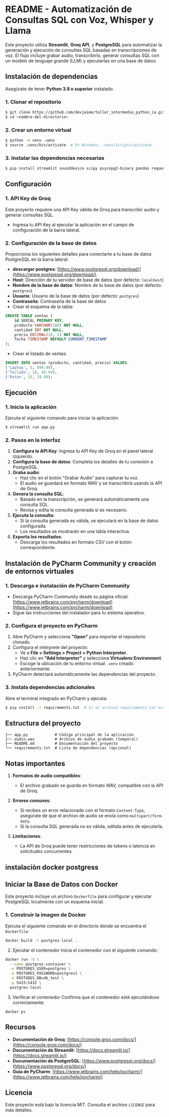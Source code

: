 # README - Automatización de Consultas SQL con Voz, Whisper y Llama

Este proyecto utiliza **Streamlit**, **Groq API**, y **PostgreSQL** para automatizar la generación y ejecución de consultas SQL basadas en transcripciones de voz. El flujo incluye grabar audio, transcribirlo, generar consultas SQL con un modelo de lenguaje grande (LLM) y ejecutarlas en una base de datos.

## Instalación de dependencias

Asegúrate de tener **Python 3.8 o superior** instalado.

### 1. Clonar el repositorio
```bash
$ git clone https://github.com/devjaime/taller_intermedio_python_ia.git
$ cd <nombre-del-directorio>
```

### 2. Crear un entorno virtual
```bash
$ python -m venv .venv
$ source .venv/bin/activate  # En Windows: .venv\Scripts\activate
```

### 3. Instalar las dependencias necesarias
```bash
$ pip install streamlit sounddevice scipy psycopg2-binary pandas requests
```

## Configuración

### 1. API Key de Groq
Este proyecto requiere una API Key válida de Groq para transcribir audio y generar consultas SQL.

- Ingresa tu API Key al ejecutar la aplicación en el campo de configuración de la barra lateral.

### 2. Configuración de la base de datos
Proporciona los siguientes detalles para conectarte a tu base de datos PostgreSQL en la barra lateral:


- **descargar postgres**: [https://www.postgresql.org/download/](https://www.postgresql.org/download/)
- **Host**: Dirección de tu servidor de base de datos (por defecto: `localhost`)
- **Nombre de la base de datos**: Nombre de tu base de datos (por defecto: `postgres`)
- **Usuario**: Usuario de la base de datos (por defecto: `postgres`)
- **Contraseña**: Contraseña de la base de datos
- Crear el esquema de la tabla:
```sql
CREATE TABLE ventas (
    id SERIAL PRIMARY KEY,
    producto VARCHAR(100) NOT NULL,
    cantidad INT NOT NULL,
    precio DECIMAL(10, 2) NOT NULL,
    fecha TIMESTAMP DEFAULT CURRENT_TIMESTAMP
);
```
- Crear el listado de ventas:
```sql
INSERT INTO ventas (producto, cantidad, precio) VALUES
('Laptop', 5, 999.99),
('Teclado', 10, 49.99),
('Ratón', 15, 19.99);
```


## Ejecución

### 1. Inicia la aplicación
Ejecuta el siguiente comando para iniciar la aplicación:
```bash
$ streamlit run app.py
```

### 2. Pasos en la interfaz
1. **Configura la API Key**: Ingresa tu API Key de Groq en el panel lateral izquierdo.
2. **Configura la base de datos**: Completa los detalles de tu conexión a PostgreSQL.
3. **Graba audio**:
    - Haz clic en el botón "Grabar Audio" para capturar tu voz.
    - El audio se guardará en formato WAV y se transcribirá usando la API de Groq.
4. **Genera la consulta SQL**:
    - Basado en la transcripción, se generará automáticamente una consulta SQL.
    - Revisa y edita la consulta generada si es necesario.
5. **Ejecuta la consulta**:
    - Si la consulta generada es válida, se ejecutará en la base de datos configurada.
    - Los resultados se mostrarán en una tabla interactiva.
6. **Exporta los resultados**:
    - Descarga los resultados en formato CSV con el botón correspondiente.

## Instalación de PyCharm Community y creación de entornos virtuales

### 1. Descarga e instalación de PyCharm Community
- Descarga PyCharm Community desde su página oficial: [https://www.jetbrains.com/pycharm/download](https://www.jetbrains.com/pycharm/download)
- Sigue las instrucciones del instalador para tu sistema operativo.

### 2. Configura el proyecto en PyCharm
1. Abre PyCharm y selecciona **"Open"** para importar el repositorio clonado.
2. Configura el intérprete del proyecto:
   - Ve a **File > Settings > Project > Python Interpreter**.
   - Haz clic en **"Add Interpreter"** y selecciona **Virtualenv Environment**.
   - Escoge la ubicación de tu entorno virtual `.venv` creado anteriormente.
3. PyCharm detectará automáticamente las dependencias del proyecto.

### 3. Instala dependencias adicionales
Abre el terminal integrado en PyCharm y ejecuta:
```bash
$ pip install -r requirements.txt  # Si el archivo requirements.txt está disponible
```

## Estructura del proyecto

```
├── app.py            # Código principal de la aplicación
├── audio.wav         # Archivo de audio grabado (temporal)
├── README.md         # Documentación del proyecto
└── requirements.txt  # Lista de dependencias (opcional)
```

## Notas importantes

1. **Formatos de audio compatibles**:
   - El archivo grabado se guarda en formato WAV, compatible con la API de Groq.

2. **Errores comunes**:
   - Si recibes un error relacionado con el formato `Content-Type`, asegúrate de que el archivo de audio se envía como `multipart/form-data`.
   - Si la consulta SQL generada no es válida, edítala antes de ejecutarla.

3. **Limitaciones**:
   - La API de Groq puede tener restricciones de tokens o latencia en solicitudes concurrentes.


## instalaciòn docker postgress
## Iniciar la Base de Datos con Docker

Este proyecto incluye un archivo `Dockerfile` para configurar y ejecutar PostgreSQL localmente con un esquema inicial.

### 1. Construir la imagen de Docker
Ejecuta el siguiente comando en el directorio donde se encuentra el `Dockerfile`:
```bash
docker build -t postgres-local .
```
2. Ejecutar el contenedor
Inicia el contenedor con el siguiente comando:
```bash
docker run -d \
  --name postgres-container \
  -e POSTGRES_USER=postgres \
  -e POSTGRES_PASSWORD=postgres1 \
  -e POSTGRES_DB=db_test \
  -p 5433:5432 \
  postgres-local
```
3. Verificar el contenedor
Confirma que el contenedor esté ejecutándose correctamente:
```
docker ps
```

## Recursos

- **Documentación de Groq**: [https://console.groq.com/docs/](https://console.groq.com/docs/)
- **Documentación de Streamlit**: [https://docs.streamlit.io/](https://docs.streamlit.io/)
- **Documentación de PostgreSQL**: [https://www.postgresql.org/docs/](https://www.postgresql.org/docs/)
- **Guía de PyCharm**: [https://www.jetbrains.com/help/pycharm/](https://www.jetbrains.com/help/pycharm/)

## Licencia
Este proyecto está bajo la licencia MIT. Consulta el archivo `LICENSE` para más detalles.

